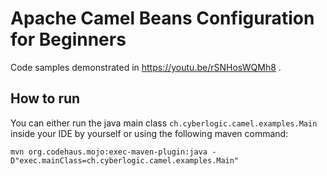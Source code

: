 # Apache Camel Beans Configuration for Beginners
Code samples demonstrated in https://youtu.be/rSNHosWQMh8 .

## How to run
You can either run the java main class `ch.cyberlogic.camel.examples.Main` inside your IDE by yourself or using the following maven command:
```shell script
mvn org.codehaus.mojo:exec-maven-plugin:java -D"exec.mainClass=ch.cyberlogic.camel.examples.Main"
```